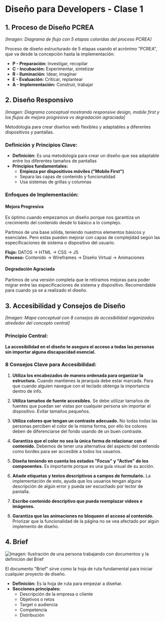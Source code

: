# Diseño para Developers - Clase 1

## 1. Proceso de Diseño PCREA 
*[Imagen: Diagrama de flujo con 5 etapas coloridas del proceso PCREA]*

Proceso de diseño estructurado de 5 etapas usando el acrónimo "PCREA", que va desde la concepción hasta la implementación:

* **P - Preparación:** Investigar, recopilar
* **C - Incubación:** Experimentar, sintetizar  
* **R - Iluminación:** Idear, imaginar
* **E - Evaluación:** Criticar, replantear
* **A - Implementación:** Construir, trabajar

## 2. Diseño Responsivo 
*[Imagen: Diagrama conceptual mostrando responsive design, mobile first y los flujos de mejora progresiva vs degradación agraciada]*

Metodología para crear diseños web flexibles y adaptables a diferentes dispositivos y pantallas.

### Definición y Principios Clave:
* **Definición:** Es una metodología para crear un diseño que sea adaptable entre los diferentes tamaños de pantallas
* **Principios fundamentales:**
   * **Empieza por dispositivos móviles ("Mobile First")** 
   * Separa las capas de contenido y funcionalidad
   * Usa sistemas de grillas y columnas

### Enfoques de Implementación:

#### **Mejora Progresiva** 
Es óptimo cuando empezamos un diseño porque nos garantiza un crecimiento del contenido desde lo básico a lo complejo.

Partimos de una base sólida, teniendo nuestros elementos básicos y esenciales. Pero estas pueden mejorar con capas de complejidad según las especificaciones de sistema o dispositivo del usuario.

**Flujo:** DATOS → HTML → CSS → JS  
**Proceso:** Contenido → Wireframes → Diseño Virtual → Animaciones

#### **Degradación Agraciada**
Partimos de una versión completa que le retiramos mejoras para poder migrar entre las especificaciones de sistema y dispositivo. Recomendable para cuando ya se a realizado el diseño.

## 3. Accesibilidad y Consejos de Diseño 
*[Imagen: Mapa conceptual con 8 consejos de accesibilidad organizados alrededor del concepto central]*

### Principio Central:
**La accesibilidad en el diseño te asegura el acceso a todas las personas sin importar alguna discapacidad esencial.**

### 8 Consejos Clave para Accesibilidad:

1. **Utiliza los encabezados de manera ordenada para organizar la estructura.** Cuando mantienes la jerarquía debe estar marcada. Para que cuando alguien navegue con el teclado obtenga la importancia dentro de info.

2. **Utiliza tamaños de fuente accesibles.** Se debe utilizar tamaños de fuentes que puedan ser vistas por cualquier persona sin importar el dispositivo. Evitar tamaños pequeños.

3. **Utiliza colores que tengan un contraste adecuado.** No todas todas las personas perciben el color de la misma forma, por ello los colores deben de diferenciarse del fondo usando de un buen contraste.

4. **Garantiza que el color no sea la única forma de relacionar con el contenido.** Debemos de tener una alternativa del aspecto del contenido como bordes para ser accesible a todos los usuarios.

5. **Diseña teniendo en cuenta los estados "Focus" y "Active" de los componentes.** Es importante porque es una guía visual de su acción.

6. **Añade etiquetas y textos descriptivos a campos de formulario.** La implementación de esto, ayuda que los usuarios tengan alguna descripción de algún error y pueda ser escuchado por lector de pantalla.

7. **Escribe contenido descriptivo que pueda reemplazar videos e imágenes.**

8. **Garantiza que las animaciones no bloqueen el acceso al contenido.** Priorizar que la funcionalidad de la página no se vea afectado por algún implemento de diseño.

## 4. Brief 
![Imagen: Ilustración de una persona trabajando con documentos y la definición del Brief](img/4.Brief.png)

El documento "Brief" sirve como la hoja de ruta fundamental para iniciar cualquier proyecto de diseño.

* **Definición:** Es la hoja de ruta para empezar a diseñar.
* **Secciones principales:**
   * Descripción de la empresa o cliente
   * Objetivos o retos
   * Target o audiencia
   * Competencia
   * Distribución
